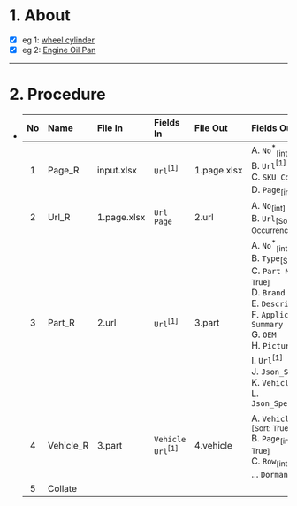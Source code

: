 # 1. About

- [x] eg 1: [wheel cylinder](https://www.dormanproducts.com/gsearch.aspx?type=keyword&origin=keyword&q=wheel%2520cylinder&start=0&num=100)
- [x] eg 2: [Engine Oil Pan](https://www.dormanproducts.com/gsearch.aspx?type=keyword&origin=keyword&q=Engine%2520Oil%2520Pan&start=0&num=100)

- - -

# 2. Procedure

- |No|Name|File In|Fields In|File Out|Fields Out|
  |:-:|:-|:-|:-|:-|:-|
  |1|Page_R|input.xlsx|`Url`<sup>[1]</sup>|1.page.xlsx|A. `No`<sup>\*</sup><sub>[int、Sort: True]</sub><br />B. `Url`<sup>[1]</sup><br />C. `SKU Count`<sub>[int]</sub><br />D. `Page`<sub>[int]</sub>|
  |2|Url_R|1.page.xlsx|`Url`<br />`Page`|2.url|A. `No`<sub>[int]</sub><br />B. `Url`<sub>[Sort: Occurrence]</sub>|
  |3|Part_R|2.url|`Url`<sup>[1]</sup>|3.part|A. `No`<sup>\*</sup><sub>[int]</sub><br />B. `Type`<sub>[Sort: True]</sub><br />C. `Part Number`<sub>[Sort: True]</sub><br />D. `Brand`<br />E. `Description`<br />F. `Application Summary`<br />G. `OEM`<br />H. `Picture`<sub>[null]</sub><br />I. `Url`<sup>[1]</sup><br />J. `Json_Src`<br />K. `Vehicle Url`<br />L. `Json_Specification`|
  |4|Vehicle_R|3.part|`Vehicle Url`<sup>[1]</sup>|4.vehicle|A. `Vehicle Url`<sup>[1]</sup><sub>[Sort: True]</sub><br />B. `Page`<sub>[int、Sort: True]</sub><br />C. `Row`<sub>[int、Sort: True]</sub><br />... `Dorman兼容表`|
  |5|Collate|||||

